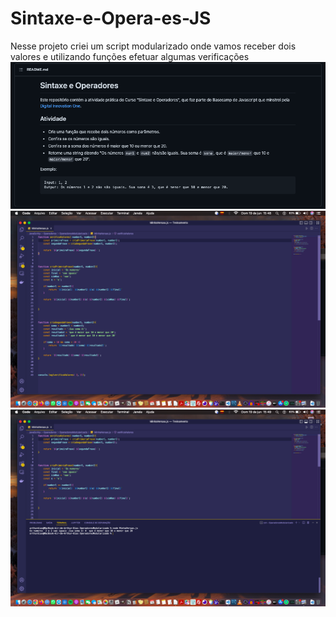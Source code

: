 # Sintaxe-e-Opera-es-JS
Nesse projeto criei um script modularizado onde vamos receber dois valores e utilizando funções efetuar algumas verificações
![Alt text](screenshots/01.png?raw=true  "Second Page")
![Alt text](screenshots/02.png?raw=true  "Tree Page")
![Alt text](screenshots/03.png?raw=true  "Four Page")

